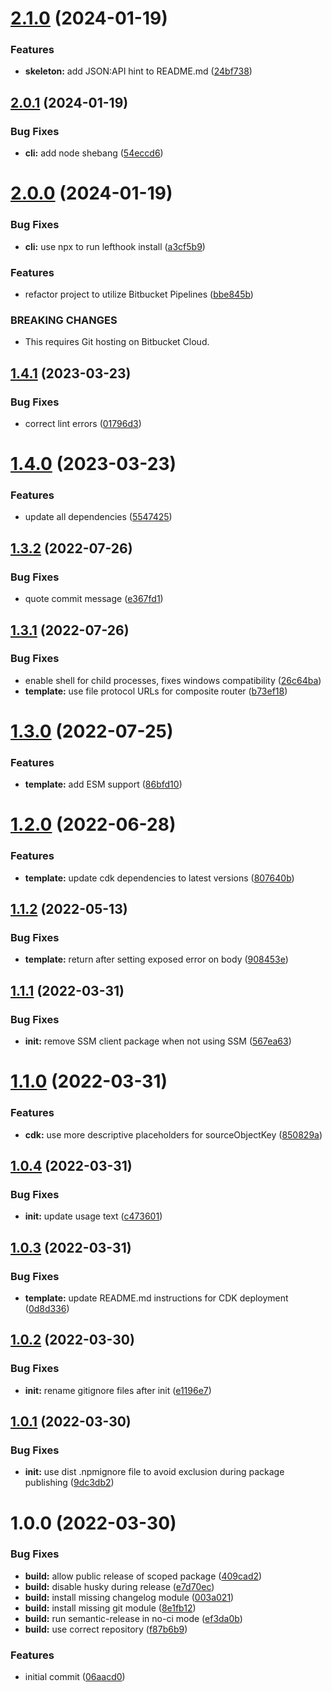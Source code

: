 # [2.1.0](https://github.com/soliantconsulting/create-koa-api/compare/v2.0.1...v2.1.0) (2024-01-19)


### Features

* **skeleton:** add JSON:API hint to README.md ([24bf738](https://github.com/soliantconsulting/create-koa-api/commit/24bf738420c4bddd627b2fd88a5cc85b9115c660))

## [2.0.1](https://github.com/soliantconsulting/create-koa-api/compare/v2.0.0...v2.0.1) (2024-01-19)


### Bug Fixes

* **cli:** add node shebang ([54eccd6](https://github.com/soliantconsulting/create-koa-api/commit/54eccd67690a25cd54509a3525e2602e3a25087e))

# [2.0.0](https://github.com/soliantconsulting/create-koa-api/compare/v1.4.1...v2.0.0) (2024-01-19)


### Bug Fixes

* **cli:** use npx to run lefthook install ([a3cf5b9](https://github.com/soliantconsulting/create-koa-api/commit/a3cf5b94ed3465edc84251749418b0078394d06d))


### Features

* refactor project to utilize Bitbucket Pipelines ([bbe845b](https://github.com/soliantconsulting/create-koa-api/commit/bbe845be3a90b2191c55011d59da06797d542415))


### BREAKING CHANGES

* This requires Git hosting on Bitbucket Cloud.

## [1.4.1](https://versions.soliantconsulting.com/swr/create-koa-api/compare/v1.4.0...v1.4.1) (2023-03-23)


### Bug Fixes

* correct lint errors ([01796d3](https://versions.soliantconsulting.com/swr/create-koa-api/commit/01796d3a57256868663bab923838fe44d0872aa8))

# [1.4.0](https://versions.soliantconsulting.com/swr/create-koa-api/compare/v1.3.2...v1.4.0) (2023-03-23)


### Features

* update all dependencies ([5547425](https://versions.soliantconsulting.com/swr/create-koa-api/commit/5547425bfd895ed0b1d46a07c47d194bd3a7c991))

## [1.3.2](https://versions.soliantconsulting.com/swr/create-koa-api/compare/v1.3.1...v1.3.2) (2022-07-26)


### Bug Fixes

* quote commit message ([e367fd1](https://versions.soliantconsulting.com/swr/create-koa-api/commit/e367fd16eab359545e2c24b73aecac6b46ea7f6e))

## [1.3.1](https://versions.soliantconsulting.com/swr/create-koa-api/compare/v1.3.0...v1.3.1) (2022-07-26)


### Bug Fixes

* enable shell for child processes, fixes windows compatibility ([26c64ba](https://versions.soliantconsulting.com/swr/create-koa-api/commit/26c64ba48c8adaf15f8f8b55da1374ad558b48aa))
* **template:** use file protocol URLs for composite router ([b73ef18](https://versions.soliantconsulting.com/swr/create-koa-api/commit/b73ef18d832d3b44da858f2a7370e49efd967a61))

# [1.3.0](https://versions.soliantconsulting.com/swr/create-koa-api/compare/v1.2.0...v1.3.0) (2022-07-25)


### Features

* **template:** add ESM support ([86bfd10](https://versions.soliantconsulting.com/swr/create-koa-api/commit/86bfd10d0cc7d100da75fd03b8a78fc2d873f53e))

# [1.2.0](https://versions.soliantconsulting.com/swr/create-koa-api/compare/v1.1.2...v1.2.0) (2022-06-28)


### Features

* **template:** update cdk dependencies to latest versions ([807640b](https://versions.soliantconsulting.com/swr/create-koa-api/commit/807640b78b1f7dadd48897963a5edf6f88c8d96a))

## [1.1.2](https://versions.soliantconsulting.com/swr/create-koa-api/compare/v1.1.1...v1.1.2) (2022-05-13)


### Bug Fixes

* **template:** return after setting exposed error on body ([908453e](https://versions.soliantconsulting.com/swr/create-koa-api/commit/908453e0b441fe1fe428e5fc9e6da1dabba69eef))

## [1.1.1](https://versions.soliantconsulting.com/swr/create-koa-api/compare/v1.1.0...v1.1.1) (2022-03-31)


### Bug Fixes

* **init:** remove SSM client package when not using SSM ([567ea63](https://versions.soliantconsulting.com/swr/create-koa-api/commit/567ea63780a0c71707089f7625d8f507273a1a70))

# [1.1.0](https://versions.soliantconsulting.com/swr/create-koa-api/compare/v1.0.4...v1.1.0) (2022-03-31)


### Features

* **cdk:** use more descriptive placeholders for sourceObjectKey ([850829a](https://versions.soliantconsulting.com/swr/create-koa-api/commit/850829aa4f37dc1f69b040d014113a720bc135c6))

## [1.0.4](https://versions.soliantconsulting.com/swr/create-koa-api/compare/v1.0.3...v1.0.4) (2022-03-31)


### Bug Fixes

* **init:** update usage text ([c473601](https://versions.soliantconsulting.com/swr/create-koa-api/commit/c4736012b2bd2f791e2912b8b576b64ce66625fd))

## [1.0.3](https://versions.soliantconsulting.com/swr/create-koa-api/compare/v1.0.2...v1.0.3) (2022-03-31)


### Bug Fixes

* **template:** update README.md instructions for CDK deployment ([0d8d336](https://versions.soliantconsulting.com/swr/create-koa-api/commit/0d8d3365227cb07a38a724811e8ae71d399ac85f))

## [1.0.2](https://versions.soliantconsulting.com/swr/create-koa-api/compare/v1.0.1...v1.0.2) (2022-03-30)


### Bug Fixes

* **init:** rename gitignore files after init ([e1196e7](https://versions.soliantconsulting.com/swr/create-koa-api/commit/e1196e7dd490e196b66844328bc2593a44959d0c))

## [1.0.1](https://versions.soliantconsulting.com/swr/create-koa-api/compare/v1.0.0...v1.0.1) (2022-03-30)


### Bug Fixes

* **init:** use dist .npmignore file to avoid exclusion during package publishing ([9dc3db2](https://versions.soliantconsulting.com/swr/create-koa-api/commit/9dc3db2646fd7130e629d6ee936f212a088cdbfc))

# 1.0.0 (2022-03-30)


### Bug Fixes

* **build:** allow public release of scoped package ([409cad2](https://versions.soliantconsulting.com/swr/create-koa-api/commit/409cad24246e8d3f0a311bda75328839b74e11ae))
* **build:** disable husky during release ([e7d70ec](https://versions.soliantconsulting.com/swr/create-koa-api/commit/e7d70ec150567e791104d05392d8eaf64bd50a2d))
* **build:** install missing changelog module ([003a021](https://versions.soliantconsulting.com/swr/create-koa-api/commit/003a02159ba4afbaad98c1a2abbfae0261725ee0))
* **build:** install missing git module ([8e1fb12](https://versions.soliantconsulting.com/swr/create-koa-api/commit/8e1fb122fe80ebe476ef373c3e9f0f051c12d9cb))
* **build:** run semantic-release in no-ci mode ([ef3da0b](https://versions.soliantconsulting.com/swr/create-koa-api/commit/ef3da0b6dfddfe4ac1b270f080abf79f24dd6e95))
* **build:** use correct repository ([f87b6b9](https://versions.soliantconsulting.com/swr/create-koa-api/commit/f87b6b95f2468ea5af9ccc6b88eeb30275799433))


### Features

* initial commit ([06aacd0](https://versions.soliantconsulting.com/swr/create-koa-api/commit/06aacd04a4afd94fcf5b6e4c377622fc5fe06299))
